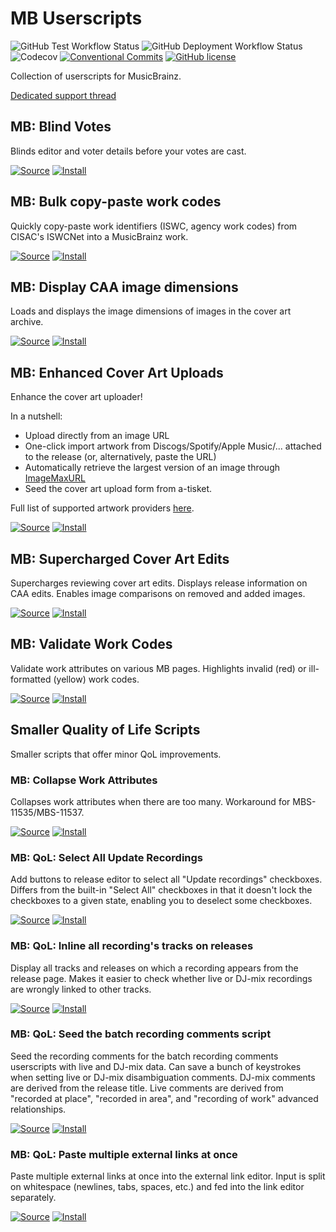 # MB Userscripts
![GitHub Test Workflow Status](https://img.shields.io/github/workflow/status/ROpdebee/mb-userscripts/nightly_tests?label=tests)
![GitHub Deployment Workflow Status](https://img.shields.io/github/workflow/status/ROpdebee/mb-userscripts/deploy?label=deployment)
![Codecov](https://img.shields.io/codecov/c/gh/ROpdebee/mb-userscripts)
[![Conventional Commits](https://img.shields.io/badge/Conventional%20Commits-1.0.0-yellow.svg)](https://conventionalcommits.org)
[![GitHub license](https://img.shields.io/github/license/ROpdebee/mb-userscripts)](https://github.com/ROpdebee/mb-userscripts/blob/main/LICENSE)

Collection of userscripts for MusicBrainz.

[Dedicated support thread](https://community.metabrainz.org/t/ropdebees-userscripts-support-thread/551947)

## MB: Blind Votes

Blinds editor and voter details before your votes are cast.

[![Source](https://img.shields.io/badge/source-2021.3.30-informational?style=for-the-badge&logo=github)](mb_blind_votes.user.js)
[![Install](https://img.shields.io/badge/install-2021.3.30-green?style=for-the-badge&logo=github)](mb_blind_votes.user.js?raw=1)

## MB: Bulk copy-paste work codes

Quickly copy-paste work identifiers (ISWC, agency work codes) from CISAC's ISWCNet into a MusicBrainz work.

[![Source](https://img.shields.io/badge/source-2021.9.25-informational?style=for-the-badge&logo=github)](mb_bulk_copy_work_codes.user.js)
[![Install](https://img.shields.io/badge/install-2021.9.25-green?style=for-the-badge&logo=github)](mb_bulk_copy_work_codes.user.js?raw=1)

## MB: Display CAA image dimensions

Loads and displays the image dimensions of images in the cover art archive.

[![Source](https://img.shields.io/badge/source-2021.9.25-informational?style=for-the-badge&logo=github)](mb_caa_dimensions.user.js)
[![Install](https://img.shields.io/badge/install-2021.9.25-green?style=for-the-badge&logo=github)](mb_caa_dimensions.user.js?raw=1)

## MB: Enhanced Cover Art Uploads

Enhance the cover art uploader!

In a nutshell:

* Upload directly from an image URL
* One-click import artwork from Discogs/Spotify/Apple Music/... attached to the release (or, alternatively, paste the URL)
* Automatically retrieve the largest version of an image through [ImageMaxURL](https://github.com/qsniyg/maxurl)
* Seed the cover art upload form from a-tisket.

Full list of supported artwork providers [here](src/mb_enhanced_cover_art_uploads/supportedProviders.md).

[![Source](https://img.shields.io/badge/dynamic/json?label=source&query=%24.version&url=https%3A%2F%2Fraw.githubusercontent.com%2FROpdebee%2Fmb-userscripts%2Fdist%2Fmb_enhanced_cover_art_uploads.metadata.json&logo=github&style=for-the-badge)](src/mb_enhanced_cover_art_uploads)
[![Install](https://img.shields.io/badge/dynamic/json?label=install&query=%24.version&url=https%3A%2F%2Fraw.githubusercontent.com%2FROpdebee%2Fmb-userscripts%2Fdist%2Fmb_enhanced_cover_art_uploads.metadata.json&logo=github&style=for-the-badge&color=green)](https://raw.github.com/ROpdebee/mb-userscripts/dist/mb_enhanced_cover_art_uploads.user.js)

## MB: Supercharged Cover Art Edits

Supercharges reviewing cover art edits. Displays release information on CAA edits. Enables image comparisons on removed and added images.

[![Source](https://img.shields.io/badge/source-2021.4.29-informational?style=for-the-badge&logo=github)](mb_supercharged_caa_edits.user.js)
[![Install](https://img.shields.io/badge/install-2021.4.29-green?style=for-the-badge&logo=github)](mb_supercharged_caa_edits.user.js?raw=1)

## MB: Validate Work Codes

Validate work attributes on various MB pages. Highlights invalid (red) or ill-formatted (yellow) work codes.

[![Source](https://img.shields.io/badge/source-2021.5.27-informational?style=for-the-badge&logo=github)](mb_validate_work_codes.user.js)
[![Install](https://img.shields.io/badge/install-2021.5.27-green?style=for-the-badge&logo=github)](mb_validate_work_codes.user.js?raw=1)

## Smaller Quality of Life Scripts
Smaller scripts that offer minor QoL improvements.

### MB: Collapse Work Attributes

Collapses work attributes when there are too many. Workaround for MBS-11535/MBS-11537.

[![Source](https://img.shields.io/badge/source-2021.9.25-informational?style=for-the-badge&logo=github)](mb_collapse_work_attributes.user.js)
[![Install](https://img.shields.io/badge/install-2021.9.25-green?style=for-the-badge&logo=github)](mb_collapse_work_attributes.user.js?raw=1)

### MB: QoL: Select All Update Recordings
Add buttons to release editor to select all "Update recordings" checkboxes. Differs from the built-in "Select All" checkboxes in that it doesn't lock the checkboxes to a given state, enabling you to deselect some checkboxes.

[![Source](https://img.shields.io/badge/source-2021.5.22-informational?style=for-the-badge&logo=github)](mb_qol_select_all_update_recordings.user.js)
[![Install](https://img.shields.io/badge/install-2021.5.22-green?style=for-the-badge&logo=github)](mb_qol_select_all_update_recordings.user.js?raw=1)

### MB: QoL: Inline all recording's tracks on releases
Display all tracks and releases on which a recording appears from the release page. Makes it easier to check whether live or DJ-mix recordings are wrongly linked to other tracks.

[![Source](https://img.shields.io/badge/source-2021.5.23-informational?style=for-the-badge&logo=github)](mb_qol_inline_recording_tracks.user.js)
[![Install](https://img.shields.io/badge/install-2021.5.23-green?style=for-the-badge&logo=github)](mb_qol_inline_recording_tracks.user.js?raw=1)

### MB: QoL: Seed the batch recording comments script
Seed the recording comments for the batch recording comments userscripts with live and DJ-mix data. Can save a bunch of keystrokes when setting live or DJ-mix disambiguation comments. DJ-mix comments are derived from the release title. Live comments are derived from "recorded at place", "recorded in area", and "recording of work" advanced relationships.

[![Source](https://img.shields.io/badge/source-2021.6.7-informational?style=for-the-badge&logo=github)](mb_qol_seed_recording_disambiguation.user.js)
[![Install](https://img.shields.io/badge/install-2021.6.7-green?style=for-the-badge&logo=github)](mb_qol_seed_recording_disambiguation.user.js?raw=1)

### MB: QoL: Paste multiple external links at once
Paste multiple external links at once into the external link editor. Input is split on whitespace (newlines, tabs, spaces, etc.) and fed into the link editor separately.

[![Source](https://img.shields.io/badge/source-2021.9.19-informational?style=for-the-badge&logo=github)](mb_multi_external_links.user.js)
[![Install](https://img.shields.io/badge/install-2021.9.19-green?style=for-the-badge&logo=github)](mb_multi_external_links.user.js?raw=1)
